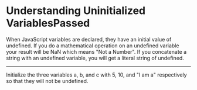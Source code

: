 # Understanding Uninitialized VariablesPassed
When JavaScript variables are declared, they have an initial value of undefined. If you do a mathematical operation on an undefined variable your result will be NaN which means "Not a Number". If you concatenate a string with an undefined variable, you will get a literal string of undefined.

---

Initialize the three variables a, b, and c with 5, 10, and "I am a" respectively so that they will not be undefined.